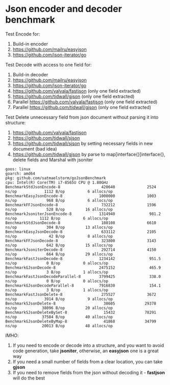 # Json encoder and decoder benchmark

Test Encode for:
1. Build-in encoder
2. https://github.com/mailru/easyjson
3. https://github.com/json-iterator/go

Test Decode with access to one field for:
1. Build-in decoder
2. https://github.com/mailru/easyjson
3. https://github.com/json-iterator/go
4. https://github.com/valyala/fastjson (only one field extracted)
5. https://github.com/tidwall/gjson (only one field extracted)
6. Parallel https://github.com/valyala/fastjson (only one field extracted)
7. Parallel https://github.com/tidwall/gjson (only one field extracted)

Test Delete unnecessary field from json document without parsing it into structure:
1. https://github.com/valyala/fastjson
2. https://github.com/tidwall/sjson
3. https://github.com/tidwall/sjson by setting necessary fields in new document (bad idea)
4. https://github.com/tidwall/gjson by parse to map[interface{}]interface{}, delete fields and Marshal with jsoniter 

```
goos: linux
goarch: amd64
pkg: github.com/satmaelstorm/goJsonBenchmark
cpu: Intel(R) Core(TM) i7-8565U CPU @ 1.80GHz
BenchmarkStdJsonEncode-8                  420640              2524 ns/op            1112 B/op          6 allocs/op
BenchmarkEasyJsonEncode-8                1000000              1003 ns/op             968 B/op          6 allocs/op
BenchmarkFFJsonEncode-8                   732212              1596 ns/op             528 B/op         16 allocs/op
BenchmarkJsoniterJsonEncode-8            1314940               981.2 ns/op          1112 B/op          6 allocs/op
BenchmarkStdJsonDecode-8                  180108              6610 ns/op             304 B/op         13 allocs/op
BenchmarkEasyJsonDecode-8                 633112              2105 ns/op              42 B/op          8 allocs/op
BenchmarkFFJsonDecode-8                   323800              3143 ns/op             642 B/op         15 allocs/op
BenchmarkJsoniterDecode-8                 292714              4150 ns/op             664 B/op         29 allocs/op
BenchmarkFastJsonDecode-8                1234142               951.5 ns/op             0 B/op          0 allocs/op
BenchmarkGJsonDecode-8                   2475152               465.9 ns/op             3 B/op          1 allocs/op
BenchmarkFastJsonDecodeParallel-8        3799425               338.0 ns/op             0 B/op          0 allocs/op
BenchmarkGJsonDecodeParallel-8           7916830               154.1 ns/op             3 B/op          1 allocs/op
BenchmarkFastJsonDelete-8                 275527              3672 ns/op            3914 B/op          9 allocs/op
BenchmarkSJsonDelete-8                     38605             29378 ns/op           38096 B/op         20 allocs/op
BenchmarkSJsonDeleteBySet-8                15432             78291 ns/op           37584 B/op         40 allocs/op
BenchmarkGJsonDeleteByMap-8                41868             34799 ns/op           20013 B/op         48 allocs/op
```

*IMHO*:
1. If you need to encode or decode into a structure, and you want to avoid code generation, take **jsoniter**, otherwise, an **easyjson** one is a great way
2. If you need a small number of fields from a clear location, you can take **gjson**
3. If you need to remove fields from the json without decoding it - **fastjson** will do the best

